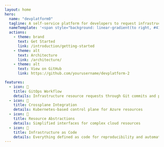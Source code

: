 ```yaml
---
layout: home
hero:
  name: "devplatform0"
  tagline: A self-service platform for developers to request infrastructure resources
  nameTemplate: '<span style="background: linear-gradient(to right, #4169e1, #8a2be2); -webkit-background-clip: text; background-clip: text; -webkit-text-fill-color: transparent; font-weight: bold;">devplatform0</span>'
  actions:
    - theme: brand
      text: Get Started
      link: /introduction/getting-started
    - theme: alt
      text: Architecture
      link: /architecture/
    - theme: alt
      text: View on GitHub
      link: https://github.com/yourusername/devplatform-2

features:
  - icon: 🚀
    title: GitOps Workflow
    details: Infrastructure resource requests through Git commits and pull requests
  - icon: 🔄
    title: Crossplane Integration
    details: Kubernetes-based control plane for Azure resources
  - icon: 🧩
    title: Resource Abstractions
    details: Simplified interfaces for complex cloud resources
  - icon: 🔧
    title: Infrastructure as Code
    details: Everything defined as code for reproducibility and automation
---
```

